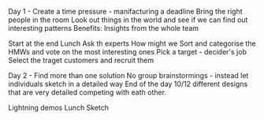 Day 1 - 
Create a time pressure - manifacturing a deadline
Bring the right people in the room
Look out things in the world and see if we can find out interesting patterns
Benefits: Insights from the whole team


Start at the end
Lunch
Ask th experts
How might we
Sort and categorise the HMWs and vote on the most interesting ones
Pick a target - decider's job
Select the traget customers and recruit them

Day 2 - 
Find more than one solution
No group brainstormings - instead let individuals sketch in a detailed way
End of the day 10/12 different designs that are very detailed competing with eath other.

Lightning demos
Lunch
Sketch